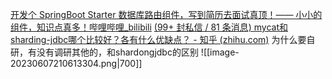 [开发个 SpringBoot Starter 数据库路由组件，写到简历去面试真顶！—— 小小的组件，知识点真多！哔哩哔哩_bilibili](https://www.bilibili.com/video/BV1fM4y1e7xe/?spm_id_from=333.337.search-card.all.click)
[(99+ 封私信 / 81 条消息) mycat和sharding-jdbc哪个比较好？各有什么优缺点？ - 知乎 (zhihu.com)](https://www.zhihu.com/question/64709787/answer/2915029826)
为什么要自研，有没有调研其他的，和shardongjdbc的区别
![[image-20230607210613304.png|700]]


